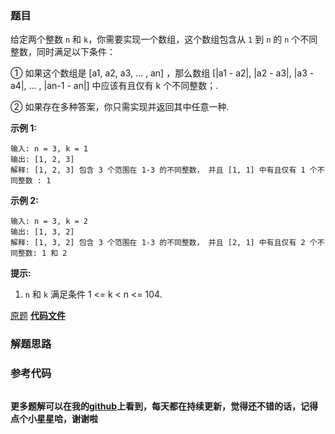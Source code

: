 ### 题目
给定两个整数 `n` 和 `k`，你需要实现一个数组，这个数组包含从 `1` 到 `n` 的 `n` 个不同整数，同时满足以下条件：

① 如果这个数组是 [a1, a2, a3, ... , an] ，那么数组 [|a1 \- a2|, |a2 \- a3|, |a3 \- a4|,
... , |an-1 \- an|] 中应该有且仅有 k 个不同整数；.

② 如果存在多种答案，你只需实现并返回其中任意一种.

**示例 1:**

    
    
    输入: n = 3, k = 1
    输出: [1, 2, 3]
    解释: [1, 2, 3] 包含 3 个范围在 1-3 的不同整数， 并且 [1, 1] 中有且仅有 1 个不同整数 : 1
    



**示例 2:**

    
    
    输入: n = 3, k = 2
    输出: [1, 3, 2]
    解释: [1, 3, 2] 包含 3 个范围在 1-3 的不同整数， 并且 [2, 1] 中有且仅有 2 个不同整数: 1 和 2
    



**提示:**

  1.  `n` 和 `k` 满足条件 1 <= k < n <= 104.



[原题](https://leetcode-cn.com/problems/beautiful-arrangement-ii/)    **[代码文件]()**


### 解题思路




### 参考代码

```go


```




**更多题解可以在我的[github](https://github.com/LZH139/leetcode_Go)上看到，每天都在持续更新，觉得还不错的话，记得点个小星星哈，谢谢啦**
